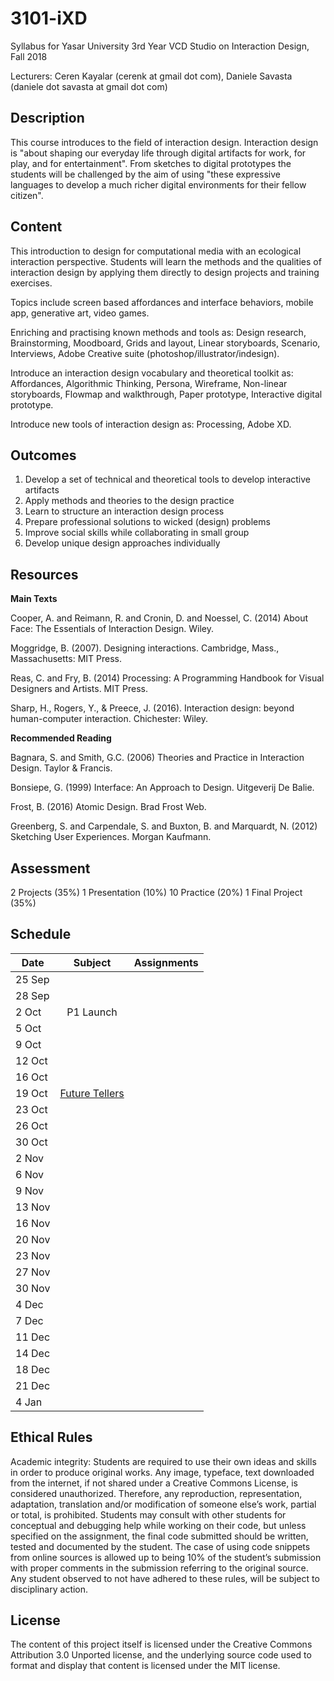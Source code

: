 # 3101-iXD
Syllabus for Yasar University 3rd Year VCD Studio on Interaction Design, Fall 2018

Lecturers: Ceren Kayalar (cerenk at gmail dot com), Daniele Savasta (daniele dot savasta at gmail dot com)

## Description
This course introduces to the field of interaction design. Interaction design is "about shaping our everyday life through digital artifacts for work, for play, and for entertainment". From sketches to digital prototypes the students will be challenged by the aim of using "these expressive languages to develop a much richer digital environments for their fellow citizen".

## Content
This introduction to design for computational media with an ecological interaction perspective. Students will learn the methods and the qualities of interaction design by applying them directly to design projects and training exercises.

Topics include screen based affordances and interface behaviors, mobile app, generative art, video games.

Enriching and practising known methods and tools as:
Design research, Brainstorming, Moodboard, Grids and layout, Linear storyboards, Scenario, Interviews, Adobe Creative suite (photoshop/illustrator/indesign).

Introduce an interaction design vocabulary and theoretical toolkit as:
Affordances, Algorithmic Thinking, Persona, Wireframe, Non-linear storyboards, Flowmap and walkthrough, Paper prototype, Interactive digital prototype.

Introduce new tools of interaction design as:
Processing, Adobe XD.

## Outcomes
1. Develop a set of technical and theoretical tools to develop interactive artifacts
2. Apply methods and theories to the design practice
3. Learn to structure an interaction design process
4. Prepare professional solutions to wicked (design) problems
5. Improve social skills while collaborating in small group
6. Develop unique design approaches individually

## Resources

**Main Texts**

Cooper, A. and Reimann, R. and Cronin, D. and Noessel, C. (2014) About Face: The Essentials of Interaction Design. Wiley.

Moggridge, B. (2007). Designing interactions. Cambridge, Mass., Massachusetts: MIT Press.

Reas, C. and Fry, B. (2014) Processing: A Programming Handbook for Visual Designers and Artists. MIT Press.

Sharp, H., Rogers, Y., & Preece, J. (2016). Interaction design: beyond human-computer interaction. Chichester: Wiley.

**Recommended Reading**

Bagnara, S. and Smith, G.C. (2006) Theories and Practice in Interaction Design. Taylor & Francis.

Bonsiepe, G. (1999) Interface: An Approach to Design. Uitgeverij De Balie.

Frost, B. (2016) Atomic Design. Brad Frost Web.

Greenberg, S. and Carpendale, S. and Buxton, B. and Marquardt, N. (2012) Sketching User Experiences. Morgan Kaufmann.


## Assessment

2 Projects (35%)
1 Presentation (10%)
10 Practice (20%)
1 Final Project (35%)

## Schedule

| Date | Subject| Assignments |
| ------------- |:-------------:| -----:|
| 25 Sep | | |
| 28 Sep | | |
| 2 Oct | P1 Launch | |
| 5 Oct | | |
| 9 Oct | | |
| 12 Oct | | |
| 16 Oct | | |
| 19 Oct | [Future Tellers](http://www.digilogue.com) | |
| 23 Oct | | |
| 26 Oct | | |
| 30 Oct | | |
| 2 Nov | | |
| 6 Nov | | |
| 9 Nov | | |
| 13 Nov | | |
| 16 Nov | | |
| 20 Nov | | |
| 23 Nov | | |
| 27 Nov | | |
| 30 Nov | | |
| 4 Dec | | |
| 7 Dec | | |
| 11 Dec | | |
| 14 Dec | | |
| 18 Dec | | |
| 21 Dec | | |
| 4 Jan | | |

## Ethical Rules
Academic integrity: Students are required to use their own ideas and skills in order to produce original works. Any image, typeface, text downloaded from the internet, if not shared under a Creative Commons License, is considered unauthorized. Therefore, any reproduction, representation, adaptation, translation and/or modification of someone else’s work, partial or total, is prohibited. Students may consult with other students for conceptual and debugging help while working on their code, but unless specified on the assignment, the final code submitted should be written, tested and documented by the student. The case of using code snippets from online sources is allowed up to being 10% of the student’s submission with proper comments in the submission referring to the original source. Any student observed to not have adhered to these rules, will be subject to disciplinary action.

## License
The content of this project itself is licensed under the Creative Commons Attribution 3.0 Unported license, and the underlying source code used to format and display that content is licensed under the MIT license.
